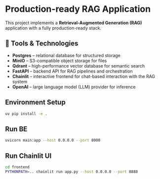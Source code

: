 # Production-ready RAG Application

This project implements a **Retrieval-Augmented Generation (RAG)** application with a fully production-ready stack.

## 🚀 Tools & Technologies

- **Postgres** – relational database for structured storage  
- **MinIO** – S3-compatible object storage for files
- **Qdrant** – high-performance vector database for semantic search  
- **FastAPI** – backend API for RAG pipelines and orchestration  
- **Chainlit** – interactive frontend for chat-based interaction with the RAG system  
- **OpenAI** – large language model (LLM) provider for inference  

## Environment Setup

```sh
uv pip install -e .
```

## Run BE
```sh
uvicorn main:app --host 0.0.0.0 --port 8000
```

## Run Chainlit UI
```sh
cd frontend
PYTHONPATH=.. chainlit run app.py --host 0.0.0.0 --port 8888
```
